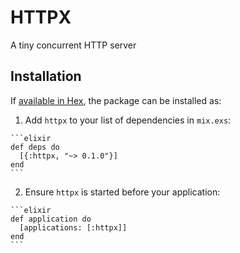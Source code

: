# HTTPX

A tiny concurrent HTTP server

## Installation

If [available in Hex](https://hex.pm/docs/publish), the package can be installed as:

  1. Add `httpx` to your list of dependencies in `mix.exs`:

    ```elixir
    def deps do
      [{:httpx, "~> 0.1.0"}]
    end
    ```

  2. Ensure `httpx` is started before your application:

    ```elixir
    def application do
      [applications: [:httpx]]
    end
    ```

